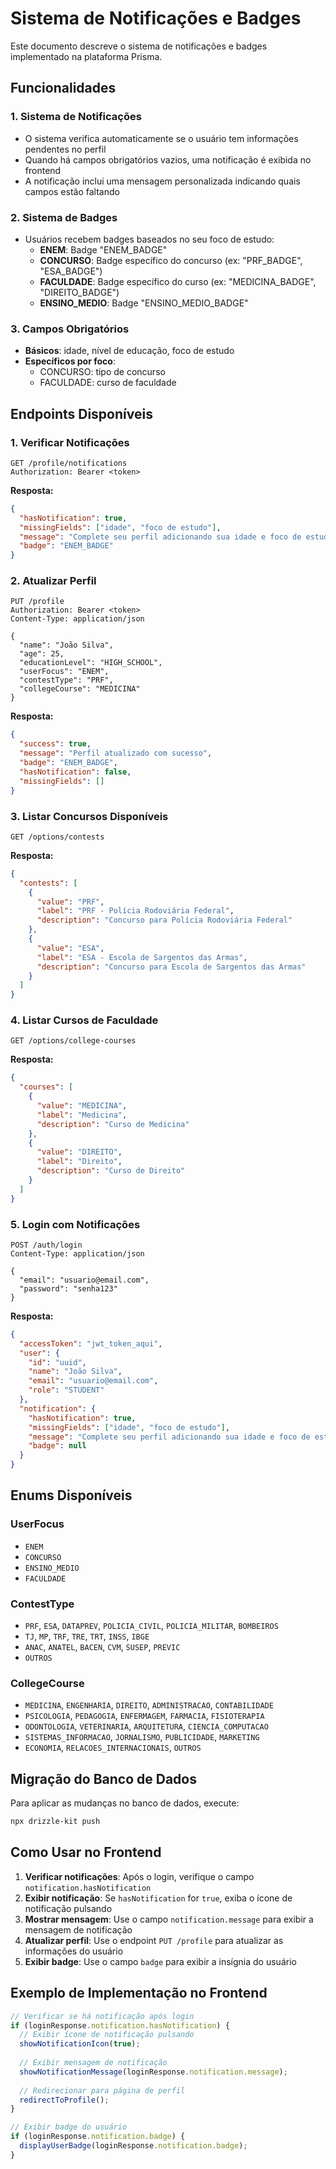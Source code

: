 # Sistema de Notificações e Badges

Este documento descreve o sistema de notificações e badges implementado na plataforma Prisma.

## Funcionalidades

### 1. Sistema de Notificações

- O sistema verifica automaticamente se o usuário tem informações pendentes no perfil
- Quando há campos obrigatórios vazios, uma notificação é exibida no frontend
- A notificação inclui uma mensagem personalizada indicando quais campos estão faltando

### 2. Sistema de Badges

- Usuários recebem badges baseados no seu foco de estudo:
  - **ENEM**: Badge "ENEM_BADGE"
  - **CONCURSO**: Badge específico do concurso (ex: "PRF_BADGE", "ESA_BADGE")
  - **FACULDADE**: Badge específico do curso (ex: "MEDICINA_BADGE", "DIREITO_BADGE")
  - **ENSINO_MEDIO**: Badge "ENSINO_MEDIO_BADGE"

### 3. Campos Obrigatórios

- **Básicos**: idade, nível de educação, foco de estudo
- **Específicos por foco**:
  - CONCURSO: tipo de concurso
  - FACULDADE: curso de faculdade

## Endpoints Disponíveis

### 1. Verificar Notificações

```
GET /profile/notifications
Authorization: Bearer <token>
```

**Resposta:**

```json
{
  "hasNotification": true,
  "missingFields": ["idade", "foco de estudo"],
  "message": "Complete seu perfil adicionando sua idade e foco de estudo.",
  "badge": "ENEM_BADGE"
}
```

### 2. Atualizar Perfil

```
PUT /profile
Authorization: Bearer <token>
Content-Type: application/json

{
  "name": "João Silva",
  "age": 25,
  "educationLevel": "HIGH_SCHOOL",
  "userFocus": "ENEM",
  "contestType": "PRF",
  "collegeCourse": "MEDICINA"
}
```

**Resposta:**

```json
{
  "success": true,
  "message": "Perfil atualizado com sucesso",
  "badge": "ENEM_BADGE",
  "hasNotification": false,
  "missingFields": []
}
```

### 3. Listar Concursos Disponíveis

```
GET /options/contests
```

**Resposta:**

```json
{
  "contests": [
    {
      "value": "PRF",
      "label": "PRF - Polícia Rodoviária Federal",
      "description": "Concurso para Polícia Rodoviária Federal"
    },
    {
      "value": "ESA",
      "label": "ESA - Escola de Sargentos das Armas",
      "description": "Concurso para Escola de Sargentos das Armas"
    }
  ]
}
```

### 4. Listar Cursos de Faculdade

```
GET /options/college-courses
```

**Resposta:**

```json
{
  "courses": [
    {
      "value": "MEDICINA",
      "label": "Medicina",
      "description": "Curso de Medicina"
    },
    {
      "value": "DIREITO",
      "label": "Direito",
      "description": "Curso de Direito"
    }
  ]
}
```

### 5. Login com Notificações

```
POST /auth/login
Content-Type: application/json

{
  "email": "usuario@email.com",
  "password": "senha123"
}
```

**Resposta:**

```json
{
  "accessToken": "jwt_token_aqui",
  "user": {
    "id": "uuid",
    "name": "João Silva",
    "email": "usuario@email.com",
    "role": "STUDENT"
  },
  "notification": {
    "hasNotification": true,
    "missingFields": ["idade", "foco de estudo"],
    "message": "Complete seu perfil adicionando sua idade e foco de estudo.",
    "badge": null
  }
}
```

## Enums Disponíveis

### UserFocus

- `ENEM`
- `CONCURSO`
- `ENSINO_MEDIO`
- `FACULDADE`

### ContestType

- `PRF`, `ESA`, `DATAPREV`, `POLICIA_CIVIL`, `POLICIA_MILITAR`, `BOMBEIROS`
- `TJ`, `MP`, `TRF`, `TRE`, `TRT`, `INSS`, `IBGE`
- `ANAC`, `ANATEL`, `BACEN`, `CVM`, `SUSEP`, `PREVIC`
- `OUTROS`

### CollegeCourse

- `MEDICINA`, `ENGENHARIA`, `DIREITO`, `ADMINISTRACAO`, `CONTABILIDADE`
- `PSICOLOGIA`, `PEDAGOGIA`, `ENFERMAGEM`, `FARMACIA`, `FISIOTERAPIA`
- `ODONTOLOGIA`, `VETERINARIA`, `ARQUITETURA`, `CIENCIA_COMPUTACAO`
- `SISTEMAS_INFORMACAO`, `JORNALISMO`, `PUBLICIDADE`, `MARKETING`
- `ECONOMIA`, `RELACOES_INTERNACIONAIS`, `OUTROS`

## Migração do Banco de Dados

Para aplicar as mudanças no banco de dados, execute:

```bash
npx drizzle-kit push
```

## Como Usar no Frontend

1. **Verificar notificações**: Após o login, verifique o campo `notification.hasNotification`
2. **Exibir notificação**: Se `hasNotification` for `true`, exiba o ícone de notificação pulsando
3. **Mostrar mensagem**: Use o campo `notification.message` para exibir a mensagem de notificação
4. **Atualizar perfil**: Use o endpoint `PUT /profile` para atualizar as informações do usuário
5. **Exibir badge**: Use o campo `badge` para exibir a insígnia do usuário

## Exemplo de Implementação no Frontend

```typescript
// Verificar se há notificação após login
if (loginResponse.notification.hasNotification) {
  // Exibir ícone de notificação pulsando
  showNotificationIcon(true);
  
  // Exibir mensagem de notificação
  showNotificationMessage(loginResponse.notification.message);
  
  // Redirecionar para página de perfil
  redirectToProfile();
}

// Exibir badge do usuário
if (loginResponse.notification.badge) {
  displayUserBadge(loginResponse.notification.badge);
}
```

